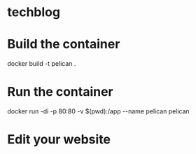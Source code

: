 # techblog

# Build the container
docker build -t pelican .

# Run the container
docker run -di -p 80:80 -v $(pwd):/app --name pelican pelican

# Edit your website
